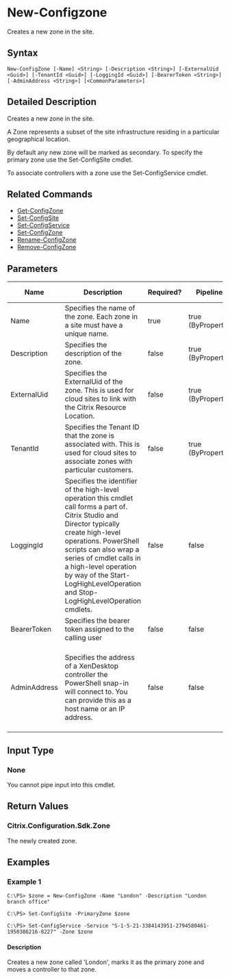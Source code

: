﻿
# New-Configzone
Creates a new zone in the site.
## Syntax
```
New-ConfigZone [-Name] <String> [-Description <String>] [-ExternalUid <Guid>] [-TenantId <Guid>] [-LoggingId <Guid>] [-BearerToken <String>] [-AdminAddress <String>] [<CommonParameters>]
```
## Detailed Description
Creates a new zone in the site.

A Zone represents a subset of the site infrastructure residing in a particular geographical location.

By default any new zone will be marked as secondary. To specify the primary zone use the Set-ConfigSite cmdlet.

To associate controllers with a zone use the Set-ConfigService cmdlet.


## Related Commands

* [Get-ConfigZone](../Get-ConfigZone/)
* [Set-ConfigSite](../Set-ConfigSite/)
* [Set-ConfigService](../Set-ConfigService/)
* [Set-ConfigZone](../Set-ConfigZone/)
* [Rename-ConfigZone](../Rename-ConfigZone/)
* [Remove-ConfigZone](../Remove-ConfigZone/)
## Parameters
| Name   | Description | Required? | Pipeline Input | Default Value |
| --- | --- | --- | --- | --- |
| Name | Specifies the name of the zone. Each zone in a site must have a unique name. | true | true (ByPropertyName) |  |
| Description | Specifies the description of the zone. | false | true (ByPropertyName) |  |
| ExternalUid | Specifies the ExternalUid of the zone. This is used for cloud sites to link with the Citrix Resource Location. | false | true (ByPropertyName) |  |
| TenantId | Specifies the Tenant ID that the zone is associated with. This is used for cloud sites to associate zones with particular customers. | false | true (ByPropertyName) |  |
| LoggingId | Specifies the identifier of the high-level operation this cmdlet call forms a part of. Citrix Studio and Director typically create high-level operations. PowerShell scripts can also wrap a series of cmdlet calls in a high-level operation by way of the Start-LogHighLevelOperation and Stop-LogHighLevelOperation cmdlets. | false | false |  |
| BearerToken | Specifies the bearer token assigned to the calling user | false | false |  |
| AdminAddress | Specifies the address of a XenDesktop controller the PowerShell snap-in will connect to. You can provide this as a host name or an IP address. | false | false | Localhost. Once a value is provided by any cmdlet, this value becomes the default. |

## Input Type

### None
You cannot pipe input into this cmdlet.
## Return Values

### Citrix.Configuration.Sdk.Zone
The newly created zone.
## Examples

### Example 1
```
C:\PS> $zone = New-ConfigZone -Name "London" -Description "London branch office"

C:\PS> Set-ConfigSite -PrimaryZone $zone

C:\PS> Set-ConfigService -Service "S-1-5-21-3384143951-2794580461-1950386216-8227" -Zone $zone
```
#### Description
Creates a new zone called 'London', marks it as the primary zone and moves a controller to that zone.
